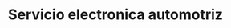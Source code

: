 ---
title: "Servicio electronica automotriz"
url: /bogota-d-c/servicio-electronica-automotriz/
shop: reparación de automóviles
---